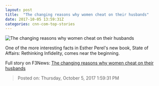 ```yaml
---
layout: post
title:  "The changing reasons why women cheat on their husbands"
date: 2017-10-05 13:59:31Z
categories: cnn-com-top-stories
---
```


![The changing reasons why women cheat on their husbands](http://i2.cdn.cnn.com/cnnnext/dam/assets/150609125724-wedding-rings-super-tease.jpg)

One of the more interesting facts in Esther Perel's new book, State of Affairs: Rethinking Infidelity, comes near the beginning.


Full story on F3News: [The changing reasons why women cheat on their husbands](http://www.f3nws.com/n/jDFJEJ)

> Posted on: Thursday, October 5, 2017 1:59:31 PM
